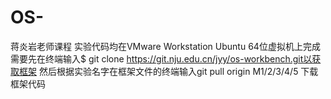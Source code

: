 # OS-
蒋炎岩老师课程
实验代码均在VMware Workstation Ubuntu 64位虚拟机上完成
需要先在终端输入$ git clone https://git.nju.edu.cn/jyy/os-workbench.git以获取框架
然后根据实验名字在框架文件的终端输入git pull origin M1/2/3/4/5 下载框架代码
